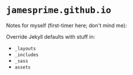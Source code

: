 # `jamesprime.github.io`

Notes for myself (first-timer here; don't mind me):

Override Jekyll defaults with stuff in:

* `_layouts`
* `_includes`
* `_sass`
* `assets`


